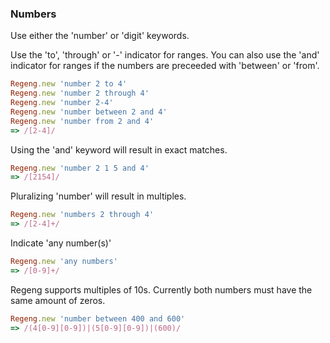 ### Numbers

Use either the 'number' or 'digit' keywords.

Use the 'to', 'through' or '-' indicator for ranges.
You can also use the 'and' indicator for ranges if the numbers are preceeded with 'between' or 'from'.

```ruby
Regeng.new 'number 2 to 4'
Regeng.new 'number 2 through 4'
Regeng.new 'number 2-4'
Regeng.new 'number between 2 and 4'
Regeng.new 'number from 2 and 4'
=> /[2-4]/
```

Using the 'and' keyword will result in exact matches.

```ruby
Regeng.new 'number 2 1 5 and 4'
=> /[2154]/
```

Pluralizing 'number' will result in multiples.

```ruby
Regeng.new 'numbers 2 through 4'
=> /[2-4]+/
```

Indicate 'any number(s)'

```ruby
Regeng.new 'any numbers'
=> /[0-9]+/
```

Regeng supports multiples of 10s. Currently both numbers must have the same amount of zeros.

```ruby
Regeng.new 'number between 400 and 600'
=> /(4[0-9][0-9])|(5[0-9][0-9])|(600)/
```